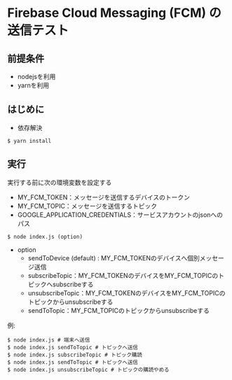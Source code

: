 # Firebase Cloud Messaging (FCM) の送信テスト

## 前提条件

- nodejsを利用
- yarnを利用

## はじめに

- 依存解決
```shell
$ yarn install
```

## 実行

実行する前に次の環境変数を設定する

- MY_FCM_TOKEN：メッセージを送信するデバイスのトークン
- MY_FCM_TOPIC：メッセージを送信するトピック
- GOOGLE_APPLICATION_CREDENTIALS：サービスアカウントのjsonへのパス

```shell
$ node index.js (option)
```

- option
    - sendToDevice (default) : MY_FCM_TOKENのデバイスへ個別メッセージ送信
    - subscribeTopic：MY_FCM_TOKENのデバイスをMY_FCM_TOPICのトピックへsubscribeする
    - unsubscribeTopic：MY_FCM_TOKENのデバイスをMY_FCM_TOPICのトピックからunsubscribeする
    - sendToTopic：MY_FCM_TOPICのトピックからunsubscribeする
    
例:
```shell
$ node index.js # 端末へ送信
$ node index.js sendToTopic # トピックへ送信
$ node index.js subscribeTopic # トピック購読
$ node index.js sendToTopic # トピックへ送信
$ node index.js unsubscribeTopic # トピックの購読やめる
```
